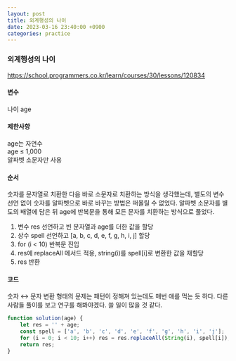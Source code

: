 ```yaml
---
layout: post
title: 외계행성의 나이
date: 2023-03-16 23:40:00 +0900
categories: practice
---
```

### 외계행성의 나이    
https://school.programmers.co.kr/learn/courses/30/lessons/120834    
    
#### 변수    
나이 age    
    
#### 제한사항    
age는 자연수    
age ≤ 1,000    
알파벳 소문자만 사용    

#### 순서    
숫자를 문자열로 치환한 다음 바로 소문자로 치환하는 방식을 생각했는데, 별도의 변수 선언 없이 숫자를 알파벳으로 바로 바꾸는 방법은 떠올릴 수 없었다. 알파벳 소문자를 별도의 배열에 담은 뒤 age에 반복문을 통해 모든 문자를 치환하는 방식으로 풀었다.    
1. 변수 res 선언하고 빈 문자열과 age를 더한 값을 할당    
2. 상수 spell 선언하고 [a, b, c, d, e, f, g, h, i, j] 할당    
3. for (i < 10) 반복문 진입    
4. res에 replaceAll 메서드 적용, string(i)를 spell[i]로 변환한 값을 재할당    
5. res 반환    
    
#### 코드    
숫자 ↔ 문자 변환 형태의 문제는 패턴이 정해져 있는데도 매번 애를 먹는 듯 하다. 다른 사람들 풀이를 보고 연구를 해봐야겠다. 쓸 일이 많을 것 같다.    
```JavaScript
function solution(age) {
    let res = '' + age;
    const spell = ['a', 'b', 'c', 'd', 'e', 'f', 'g', 'h', 'i', 'j'];
    for (i = 0; i < 10; i++) res = res.replaceAll(String(i), spell[i]);
    return res;
}
```
